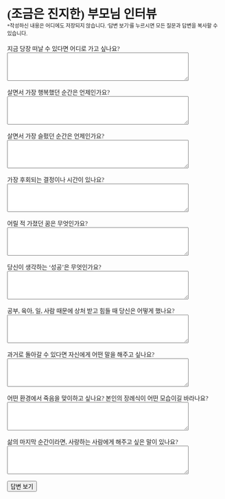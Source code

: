 ---
---
<!DOCTYPE html>
<html lang="en">
<head>
    <h1>(조금은 진지한) 부모님 인터뷰</h1>
    <small> *작성하신 내용은 어디에도 저장되지 않습니다. '답변 보기'를 누르시면 모든 질문과 답변을 복사할 수 있습니다.</small>
    <br></br>
    <style>
        .hidden {
            display: none;
        }
        .result {
            margin-top: 20px;
        }
        .copy-button {
            margin-top: 10px;
        }
        small {
            font-size: 12px;
        }
        h1 {
            margin-bottom: 0em;
        }
        body {
            font-family: 'LeeSeoyun';
        }
    </style>
</head>
<body>
    <form id="interviewForm">
        <label for="q1">지금 당장 떠날 수 있다면 어디로 가고 싶나요?</label><br>
        <textarea id="q1" name="q1" rows="4" cols="50"></textarea><br><br>
        <label for="q2">살면서 가장 행복했던 순간은 언제인가요?</label><br>
        <textarea id="q2" name="q2" rows="4" cols="50"></textarea><br><br>
        <label for="q3">살면서 가장 슬펐던 순간은 언제인가요?</label><br>
        <textarea id="q3" name="q3" rows="4" cols="50"></textarea><br><br>
        <label for="q4">가장 후회되는 결정이나 시간이 있나요?</label><br>
        <textarea id="q4" name="q4" rows="4" cols="50"></textarea><br><br>
        <label for="q5">어릴 적 가졌던 꿈은 무엇인가요?</label><br>
        <textarea id="q5" name="q5" rows="4" cols="50"></textarea><br><br>
        <label for="q6">당신이 생각하는 ‘성공’은 무엇인가요?</label><br>
        <textarea id="q6" name="q6" rows="4" cols="50"></textarea><br><br>
        <label for="q7">공부, 육아, 일, 사람 때문에 상처 받고 힘들 때 당신은 어떻게 했나요?</label><br>
        <textarea id="q7" name="q7" rows="4" cols="50"></textarea><br><br>
        <label for="q8">과거로 돌아갈 수 있다면 자신에게 어떤 말을 해주고 싶나요?</label><br>
        <textarea id="q8" name="q8" rows="4" cols="50"></textarea><br><br>
        <label for="q9">어떤 환경에서 죽음을 맞이하고 싶나요? 본인의 장례식이 어떤 모습이길 바라나요?</label><br>
        <textarea id="q9" name="q9" rows="4" cols="50"></textarea><br><br>
        <label for="q10">삶의 마지막 순간이라면, 사랑하는 사람에게 해주고 싶은 말이 있나요?</label><br>
        <textarea id="q10" name="q10" rows="4" cols="50"></textarea><br><br>
        <button type="button" onclick="showResults()">답변 보기</button>
    </form>

<div id="results" class="hidden">
        <h2>답변</h2>
        <div id="answers"></div>
        <button class="copy-button" onclick="copyResults()">복사하기</button>
</div>

<script>
        function showResults() {
            var form = document.getElementById('interviewForm');
            var resultsDiv = document.getElementById('results');
            var answersDiv = document.getElementById('answers');
            var formData = new FormData(form);
            var resultHTML = '';

            var questions = {
                q1: "지금 당장 떠날 수 있다면 어디로 가고 싶나요?",
                q2: "살면서 가장 행복했던 순간은 언제인가요?",
                q3: "살면서 가장 슬펐던 순간은 언제인가요?",
                q4: "가장 후회되는 결정이나 시간이 있나요?",
                q5: "어릴 적 가졌던 꿈은 무엇인가요?",
                q6: "당신이 생각하는 ‘성공’은 무엇인가요?",
                q7: "공부, 육아, 일, 사람 때문에 상처 받고 힘들 때 당신은 어떻게 했나요?",
                q8: "과거로 돌아갈 수 있다면 자신에게 어떤 말을 해주고 싶나요?",
                q9: "어떤 환경에서 죽음을 맞이하고 싶나요? 본인의 장례식이 어떤 모습이길 바라나요?",
                q10: "삶의 마지막 순간이라면, 사랑하는 사람에게 해주고 싶은 말이 있나요?"
            };

            formData.forEach(function(value, key) {
                resultHTML += '<p><strong>' + questions[key] + ':</strong><br> ' + value + '</p>';
            });

            answersDiv.innerHTML = resultHTML;
            resultsDiv.classList.remove('hidden');
        }

        function copyResults() {
            var range = document.createRange();
            range.selectNode(document.getElementById('answers'));
            window.getSelection().removeAllRanges(); // clear current selection
            window.getSelection().addRange(range); // to select text
            document.execCommand("copy");
            window.getSelection().removeAllRanges(); // to deselect
            alert('복사 완료!');
        }
    </script>
</body>
</html>
